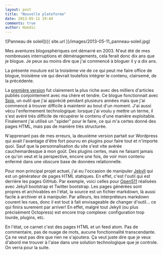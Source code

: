 ```yaml
---
layout: post
title: "Nouvelle plateforme"
date: 2013-05-11 19:44
comments: true
author: Hoedic
---
```


![Panneau de soleil]({{ site.url }}/images/2013-05-11_panneau-soleil.jpg)

Mes aventures blogosphériques ont démarré en 2003. N'eut été de mes nombreuses interruptions et déménagements, cela ferait donc dix ans que je blogue. Je peux au moins dire que j'ai commencé à bloguer il y a dix ans.

La présente mouture est la troisième vie de ce qui peut me faire office de blogue, troisième vie qui devrait toutefois intégrer le contenu, clairsemé, de la précédente.

La [première version](http://web.archive.org/web/20040128143139/http://mon-ile.net/carnet/) fut clairement la plus riche avec des milliers d'articles publiés conjointement avec ma chère et tendre. Ce blogue fonctionnait avec [Spip](http://www.spip.net/), un outil que j'ai apprécié pendant plusieurs années mais que j'ai commencé à trouver difficile à maintenir au bout d'un moment. J'ai aussi vécu l'enfermement technologique: lorsque j'ai voulu y mettre un terme, il s'est avéré très difficile de récupérer le contenu d'une manière exploitable. Finalement j'ai utilisé un "spider" pour le faire, ce qui m'a certes donné des pages HTML, mais pas de manière très structurée.

N'apprenant pas de mes erreurs, la deuxième version partait sur Wordpress qui avait l'avantage d'être fort pourvu en plugins pour faire tout et n'importe quoi. Sauf que la personnalisation du site s'est vite avérée cauchemardesque à mon goût. Des plugins certes, mais ne faisant jamais ce qu'on veut et la perspective, encore une fois, de voir mon contenu enfermé dans une obscure base de données relationnelle.

Pour mon principal projet actuel, j'ai eu l'occasion de manipuler [Jekyll](http://jekyllrb.com/) qui est un générateur de pages HTML statiques. En effet, c'est l'outil qui est derrière les pages GitHub. Par exemple, voici celles pour [Open511](http://opennorth.github.io/Open511API/) réalisées avec Jekyll bootstrap et Twitter bootstrap. Les pages générées sont propres et archivables en l'état, la source est un fichier markdown, là aussi facile à archiver et à manipuler. Par ailleurs, les interpréteurs markdown courent les rues, donc il est tout à fait envisageable de changer d'outil... ce qui finira surement par arriver! En effet, malgré tout Jekyll (ou plus précisément Octopress) est encore trop complexe: configuration trop lourde, plugins, etc.

En l'état, ce carnet c'est des pages HTML et un feed atom. Pas de commentaire, pas de nuage de mots, aucune fonctionnalité transcendante. Ça ne veut pas dire que rien ne s'ajoutera. Ça veut juste dire que je veux d'abord me trouver à l'aise dans une solution technologique que je controle. On verra pour la suite.